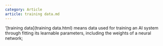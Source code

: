 ```yaml
---
category: Article
article: training data.md
---
```


‘[training data](training data.html) means data used for training an AI system through fitting its learnable parameters, including the weights of a neural network;
